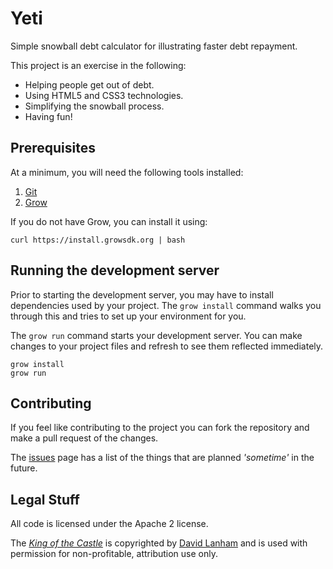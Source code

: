 # Yeti

Simple snowball debt calculator for illustrating faster debt repayment.

This project is an exercise in the following:

  *  Helping people get out of debt.
  *  Using HTML5 and CSS3 technologies.
  *  Simplifying the snowball process.
  *  Having fun!

## Prerequisites

At a minimum, you will need the following tools installed:

1. [Git](http://git-scm.com/)
2. [Grow](https://grow.io)

If you do not have Grow, you can install it using:

```
curl https://install.growsdk.org | bash
```

## Running the development server

Prior to starting the development server, you may have to install dependencies used by your project. The `grow install` command walks you through this and tries to set up your environment for you.

The `grow run` command starts your development server. You can make changes to your project files and refresh to see them reflected immediately.

```
grow install
grow run
```

## Contributing

If you feel like contributing to the project you can fork the repository and make a pull request of the changes.

The [issues][issues] page has a list of the things that are planned *'sometime'* in the future.

## Legal Stuff

All code is licensed under the Apache 2 license.

The [*King of the Castle*][kotc] is copyrighted by [David Lanham][dlanham] and is used with permission for
non-profitable, attribution use only.

[issues]: https://github.com/emberfeather/yeti/issues "Yeti Issues"
[kotc]: http://dlanham.com/art/castleking/ "King of the Castle"
[dlanham]: http://dlanham.com/ "David Lanham"
